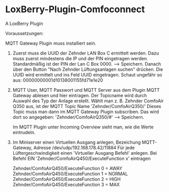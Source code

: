 # LoxBerry-Plugin-Comfoconnect
A LoxBerry Plugin


Voraussetzungen:

MQTT Gateway Plugin muss installiert sein.

1.	Zuerst muss die UUID der Zehnder LAN Box C ermittelt werden.
	Dazu muss zuerst mindestens die IP und der PIN eingetragen werden. Standardmäßig ist der PIN der Lan C Box 0000. --> Speichern.
	Danach über den Button "Nach Zehnder Lüftungsanlagen suchen" drücken. Die UUID wird ermittelt und ins Feld UUID eingetragen.
	Schaut ungefähr so aus: 00000000001d10138001155fd71e1e20 
	
2. 	MQTT User, MQTT Passwort und MQTT Server aus dem Plugin MQTT Gateway ablesen und hier eintragen. Der Topicname wird durch Auswahl des Typ der Anlage erstellt.
	Wählt man z. B. Zehnder ComfoAir Q350 aus, ist der MQTT Topic Name 'Zehnder/ComfoAirQ350/'
	Dieses Topic muss man dann im MQTT Gateway Plugin subscriben. Das wird dort so angegeben: 'Zehnder/ComfoAirQ350/#'
	--> Speichern.
	
	Im MQTT Plugin unter Incoming Overview sieht man, wie die Werte eintrudeln.

3. 	Im Miniserver einen Virtuellen Ausgang anlegen, Bezeichung MQTT-Gateway, Adresse /dev/udp/192.168.178.42/11884
	Für jede Lüftergeschwindigkeit einen 'Virtueller Ausgang Befehl' anlegen. Bei Befehl EIN 'Zehnder/ComfoAirQ450/ExecuteFunction x' eintragen

	Zehnder/ComfoAirQ450/ExecuteFunction 0 = AWAY
	Zehnder/ComfoAirQ450/ExecuteFunction 1 = NORMAL
	Zehnder/ComfoAirQ450/ExecuteFunction 2 = HIGH
	Zehnder/ComfoAirQ450/ExecuteFunction 3 = MAX
